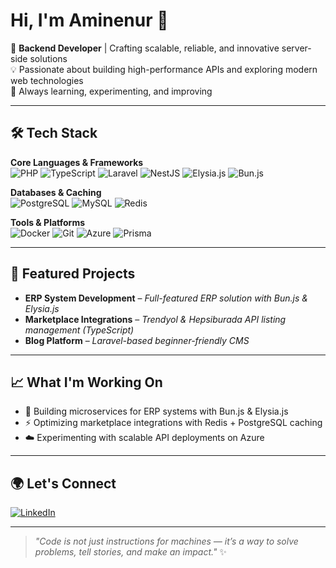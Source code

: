 # Hi, I'm Aminenur 👋

🚀 **Backend Developer** | Crafting scalable, reliable, and innovative server-side solutions  
💡 Passionate about building high-performance APIs and exploring modern web technologies  
🌱 Always learning, experimenting, and improving

---

## 🛠 Tech Stack

**Core Languages & Frameworks**  
![PHP](https://img.shields.io/badge/PHP-777BB4?style=flat&logo=php&logoColor=white)
![TypeScript](https://img.shields.io/badge/TypeScript-3178C6?style=flat&logo=typescript&logoColor=white)
![Laravel](https://img.shields.io/badge/Laravel-F05340?style=flat&logo=laravel&logoColor=white)
![NestJS](https://img.shields.io/badge/NestJS-E0234E?style=flat&logo=nestjs&logoColor=white)
![Elysia.js](https://img.shields.io/badge/Elysia.js-222222?style=flat&logo=elysia&logoColor=white)
![Bun.js](https://img.shields.io/badge/Bun.js-000000?style=flat&logo=bun&logoColor=white)

**Databases & Caching**  
![PostgreSQL](https://img.shields.io/badge/PostgreSQL-336791?style=flat&logo=postgresql&logoColor=white)
![MySQL](https://img.shields.io/badge/MySQL-4479A1?style=flat&logo=mysql&logoColor=white)
![Redis](https://img.shields.io/badge/Redis-DC382D?style=flat&logo=redis&logoColor=white)

**Tools & Platforms**  
![Docker](https://img.shields.io/badge/Docker-2496ED?style=flat&logo=docker&logoColor=white)
![Git](https://img.shields.io/badge/Git-F05032?style=flat&logo=git&logoColor=white)
![Azure](https://img.shields.io/badge/Azure-0089D6?style=flat&logo=microsoft-azure&logoColor=white)
![Prisma](https://img.shields.io/badge/Prisma-0C344B?style=flat&logo=prisma&logoColor=white)

---

## 📌 Featured Projects

- **ERP System Development** – _Full-featured ERP solution with Bun.js & Elysia.js_
- **Marketplace Integrations** – _Trendyol & Hepsiburada API listing management (TypeScript)_
- **Blog Platform** – _Laravel-based beginner-friendly CMS_

---

## 📈 What I'm Working On

- 🚀 Building microservices for ERP systems with Bun.js & Elysia.js  
- ⚡ Optimizing marketplace integrations with Redis + PostgreSQL caching  
- ☁️ Experimenting with scalable API deployments on Azure  

---

## 🌍 Let's Connect  
[![LinkedIn](https://img.shields.io/badge/LinkedIn-0A66C2?style=flat&logo=linkedin&logoColor=white)](https://linkedin.com/in/aminenurince)

---

> _"Code is not just instructions for machines — it’s a way to solve problems, tell stories, and make an impact."_ ✨
